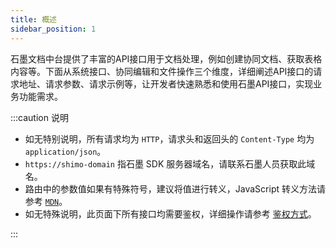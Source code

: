 ```yaml
---
title: 概述
sidebar_position: 1
---
```


石墨文档中台提供了丰富的API接口用于文档处理，例如创建协同文档、获取表格内容等。下面从系统接口、协同编辑和文件操作三个维度，详细阐述API接口的请求地址、请求参数、请求示例等，让开发者快速熟悉和使用石墨API接口，实现业务功能需求。

:::caution 说明

- 如无特别说明，所有请求均为 `HTTP`，请求头和返回头的 `Content-Type` 均为 `application/json`。
- `https://shimo-domain` 指石墨 SDK 服务器域名，请联系石墨人员获取此域名。
- 路由中的参数值如果有特殊符号，建议将值进行转义，JavaScript 转义方法请参考 [`MDN`](https://developer.mozilla.org/zh-CN/docs/Web/JavaScript/Reference/Global_Objects/encodeURIComponent?fileGuid=Wr3DVn8lO4HE2kJQ)。
- 如无特殊说明，此页面下所有接口均需要鉴权，详细操作请参考 [鉴权方式](./../06API-document/interface-description/system-interface.md#auth-with-querystring)。

:::